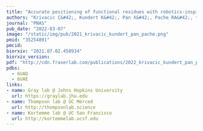 ```yaml
---
title: "Accurate positioning of functional residues with robotics-inspired computational protein design."
authors: "Krivacic C&#42;, Kundert K&#42;, Pan X&#42;, Pache RA&#42;, **Liu L**, Conchúir SO, Jeliazkov JR, Gray JJ, **Thompson MC, Fraser JS**, Kortemme T."
journal: "PNAS"
pub_date: "2022-03-07"
image: "/static/img/pub/2021_krivacic_kundert_pan_pache.png"
pmid: "35254891"
pmcid:
biorxiv: "2021.07.02.450934"
biorxiv_version:
pdf: "http://cdn.fraserlab.com/publications/2022_krivacic_kundert_pan_pache.pdf"
pdbs:
  - 6UAD
  - 6UAE
links:
- name: Gray lab @ Johns Hopkins University
  url: https://graylab.jhu.edu
- name: Thompson lab @ UC Merced
  url: http://thompsonlab.science
- name: Kortemme lab @ UC San Francisco
  url: http://kortemmelab.ucsf.edu
---
```


